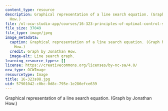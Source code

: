 ```yaml
---
content_type: resource
description: Graphical representation of a line search equation. (Graph by Jonathan
  How.)
file: /ol-ocw-studio-app/courses/16-323-principles-of-optimal-control-spring-2008/57901042c0bc0d8c795e1e286efce639_16-323s08.jpg
file_size: 37049
file_type: image/jpeg
image_metadata:
  caption: Graphical representation of a line search equation. (Graph by Jonathan
    How.)
  credit: Graph by Jonathan How.
  image-alt: Line search graph.
learning_resource_types: []
license: https://creativecommons.org/licenses/by-nc-sa/4.0/
ocw_type: OCWImage
resourcetype: Image
title: 16-323s08.jpg
uid: 57901042-c0bc-0d8c-795e-1e286efce639
---
```

Graphical representation of a line search equation. (Graph by Jonathan How.)